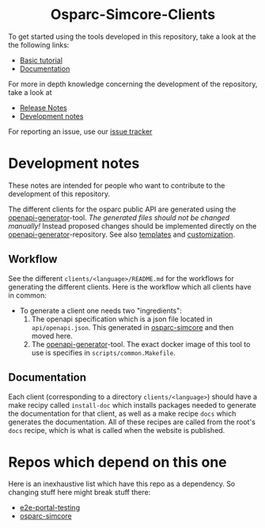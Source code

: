 <h1 align="center">Osparc-Simcore-Clients</h1>

To get started using the tools developed in this repository, take a look at the the following links:
- [Basic tutorial](https://itisfoundation.github.io/osparc-simcore-clients/#/md/tutorials/BasicTutorial?id=basic-tutorial)
- [Documentation](https://itisfoundation.github.io/osparc-simcore-clients)

For more in depth knowledge concerning the development of the repository, take a look at
- [Release Notes](https://github.com/ITISFoundation/osparc-simcore-clients/releases)
- [Development notes](#development-notes)

For reporting an issue, use our [issue tracker](https://github.com/ITISFoundation/osparc-simcore-clients/issues/new/choose)

# Development notes

These notes are intended for people who want to contribute to the development of this repository.

The different clients for the osparc public API are generated using the [openapi-generator](https://github.com/ITISFoundation/openapi-generator)-tool. *The generated files should not be changed manually!* Instead proposed changes should be implemented directly on the [openapi-generator](https://github.com/ITISFoundation/openapi-generator)-repository. See also [templates](https://openapi-generator.tech/docs/templating) and [customization](https://openapi-generator.tech/docs/customization).

## Workflow

See the different `clients/<language>/README.md` for the workflows for generating the different clients. Here is the workflow which all clients have in common:

- To generate a client one needs two "ingredients":
    1. The openapi specification which is a json file located in `api/openapi.json`. This generated in [osparc-simcore](https://github.com/ITISFoundation/osparc-simcore/tree/master/services/api-server) and then moved here.
    2. The [openapi-generator](https://github.com/ITISFoundation/openapi-generator)-tool. The exact docker image of this tool to use is specifies in `scripts/common.Makefile`.


## Documentation

Each client (corresponding to a directory `clients/<language>`) should have a make recipy called `install-doc` which installs packages needed to generate the documentation for that client, as well as a make recipe `docs` which generates the documentation. All of these recipes are called from the root's `docs` recipe, which is what is called when the website is published.

# Repos which depend on this one

Here is an inexhaustive list which have this repo as a dependency. So changing stuff here might break stuff there:

- [e2e-portal-testing](https://git.speag.com/oSparc/e2e-portal-testing/-/commit/950762bde1a60c7ce23286da9c100150ed6926e4)
- [osparc-simcore](https://github.com/ITISFoundation/osparc-simcore/actions/runs/5319311892/jobs/9631979977)
